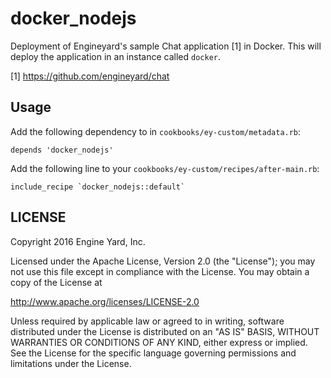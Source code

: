 # docker_nodejs

Deployment of Engineyard's sample Chat application [1] in Docker. This will
deploy the application in an instance called `docker`.

[1] https://github.com/engineyard/chat

## Usage

Add the following dependency to in `cookbooks/ey-custom/metadata.rb`:

```
depends 'docker_nodejs'
```

Add the following line to your `cookbooks/ey-custom/recipes/after-main.rb`:

```
include_recipe `docker_nodejs::default`
```



## LICENSE

Copyright 2016 Engine Yard, Inc.

Licensed under the Apache License, Version 2.0 (the "License");
you may not use this file except in compliance with the License.
You may obtain a copy of the License at

  http://www.apache.org/licenses/LICENSE-2.0

Unless required by applicable law or agreed to in writing, software
distributed under the License is distributed on an "AS IS" BASIS,
WITHOUT WARRANTIES OR CONDITIONS OF ANY KIND, either express or implied.
See the License for the specific language governing permissions and
limitations under the License.

